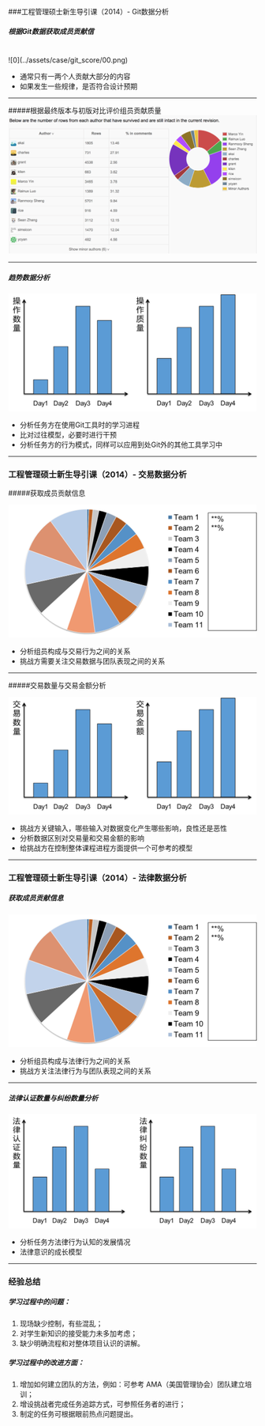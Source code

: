 ###工程管理硕士新生导引课（2014）- Git数据分析

##### 根据Git数据获取成员贡献信

 <br>
 ![0](../assets/case/git_score/00.png)
 <br>

* 通常只有一两个人贡献大部分的内容
* 如果发生一些规律，是否符合设计预期

-----
#####根据最终版本与初版对比评价组员贡献质量
 ![0](../assets/case/git_score/01.png)

-----

##### 趋势数据分析

 ![0](../assets/case/git_score/picture2.png)

* 分析任务方在使用Git工具时的学习进程
* 比对过往模型，必要时进行干预
* 分析任务方的行为模式，同样可以应用到处Git外的其他工具学习中

------

### 工程管理硕士新生导引课（2014）- 交易数据分析

#####获取成员贡献信息

 ![0](../assets/case/git_score/picture3.png)

* 分析组员构成与交易行为之间的关系
* 挑战方需要关注交易数据与团队表现之间的关系

------

#####交易数量与交易金额分析

 ![0](../assets/case/git_score/picture4.png)

* 挑战方关键输入，哪些输入对数据变化产生哪些影响，良性还是恶性
* 分析数据区别对交易量和交易金额的影响
* 给挑战方在控制整体课程进程方面提供一个可参考的模型

------

### 工程管理硕士新生导引课（2014）- 法律数据分析

##### 获取成员贡献信息

 ![0](../assets/case/git_score/picture3.png)

* 分析组员构成与法律行为之间的关系
* 挑战方关注法律行为与团队表现之间的关系

------

##### 法律认证数量与纠纷数量分析

 ![0](../assets/case/git_score/picture5.png)

* 分析任务方法律行为认知的发展情况
* 法律意识的成长模型

------

### 经验总结

##### 学习过程中的问题：
1. 现场缺少控制，有些混乱；
1. 对学生新知识的接受能力未多加考虑；
1. 缺少明确流程和对整体项目认识的讲解。


##### 学习过程中的改进方面：
1. 增加如何建立团队的方法，例如：可参考 AMA（美国管理协会）团队建立培训；
1. 增设挑战者完成任务追踪方式，可参照任务者的进行；
1. 制定的任务可根据眼前热点问题提出。







